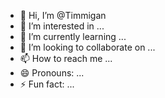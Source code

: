- 👋 Hi, I’m @Timmigan
- 👀 I’m interested in ...
- 🌱 I’m currently learning ...
- 💞️ I’m looking to collaborate on ...
- 📫 How to reach me ...
- 😄 Pronouns: ...
- ⚡ Fun fact: ...

<!---
Timmigan/Timmigan is a ✨ special ✨ repository because its `README.md` (this file) appears on your GitHub profile.
You can click the Preview link to take a look at your changes.
--->
